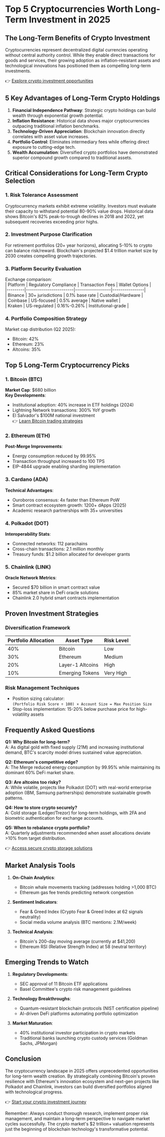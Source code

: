# Top 5 Cryptocurrencies Worth Long-Term Investment in 2025  

## The Long-Term Benefits of Crypto Investment  

Cryptocurrencies represent decentralized digital currencies operating without central authority control. While they enable direct transactions for goods and services, their growing adoption as inflation-resistant assets and technological innovations has positioned them as compelling long-term investments.  

👉 [Explore crypto investment opportunities](https://bit.ly/okx-bonus)  

## 5 Key Advantages of Long-Term Crypto Holdings  

1. **Financial Independence Pathway**: Strategic crypto holdings can build wealth through exponential growth potential.  
2. **Inflation Resistance**: Historical data shows major cryptocurrencies outpacing traditional inflation benchmarks.  
3. **Technology-Driven Appreciation**: Blockchain innovation directly correlates with asset value increases.  
4. **Portfolio Control**: Eliminates intermediary fees while offering direct exposure to cutting-edge tech.  
5. **Wealth Accumulation**: Diversified crypto portfolios have demonstrated superior compound growth compared to traditional assets.  

## Critical Considerations for Long-Term Crypto Selection  

### 1. Risk Tolerance Assessment  
Cryptocurrency markets exhibit extreme volatility. Investors must evaluate their capacity to withstand potential 80-90% value drops. Historical data shows Bitcoin's 82% peak-to-trough declines in 2018 and 2022, yet subsequent recoveries exceeding prior highs.  

### 2. Investment Purpose Clarification  
For retirement portfolios (20+ year horizons), allocating 5-10% to crypto can balance risk/reward. Blockchain's projected $1.4 trillion market size by 2030 creates compelling growth trajectories.  

### 3. Platform Security Evaluation  
Exchange comparison:  
| Platform | Regulatory Compliance | Transaction Fees | Wallet Options |  
|---------|------------------------|------------------|----------------|  
| Binance  | 30+ jurisdictions        | 0.1% base rate   | Custodial/Hardware |  
| Coinbase | US-focused              | 0.5% average     | Native wallet    |  
| Kraken   | US-regulated            | 0.16%-0.26%      | Institutional-grade |  

### 4. Portfolio Composition Strategy  
Market cap distribution (Q2 2025):  
- Bitcoin: 42%  
- Ethereum: 23%  
- Altcoins: 35%  

## Top 5 Long-Term Cryptocurrency Picks  

### 1. Bitcoin (BTC)  
**Market Cap**: $680 billion  
**Key Developments**:  
- Institutional adoption: 40% increase in ETF holdings (2024)  
- Lightning Network transactions: 300% YoY growth  
- El Salvador's $100M national investment  
👉 [Learn Bitcoin trading strategies](https://bit.ly/okx-bonus)  

### 2. Ethereum (ETH)  
**Post-Merge Improvements**:  
- Energy consumption reduced by 99.95%  
- Transaction throughput increased to 100 TPS  
- EIP-4844 upgrade enabling sharding implementation  

### 3. Cardano (ADA)  
**Technical Advantages**:  
- Ouroboros consensus: 4x faster than Ethereum PoW  
- Smart contract ecosystem growth: 1200+ dApps (2025)  
- Academic research partnerships with 35+ universities  

### 4. Polkadot (DOT)  
**Interoperability Stats**:  
- Connected networks: 112 parachains  
- Cross-chain transactions: 2.1 million monthly  
- Treasury funds: $1.2 billion allocated for developer grants  

### 5. Chainlink (LINK)  
**Oracle Network Metrics**:  
- Secured $70 billion in smart contract value  
- 85% market share in DeFi oracle solutions  
- Chainlink 2.0 hybrid smart contracts implementation  

## Proven Investment Strategies  

### Diversification Framework  
| Portfolio Allocation | Asset Type       | Risk Level |  
|----------------------|------------------|------------|  
| 40%                  | Bitcoin          | Low        |  
| 30%                  | Ethereum         | Medium     |  
| 20%                  | Layer-1 Altcoins | High       |  
| 10%                  | Emerging Tokens  | Very High  |  

### Risk Management Techniques  
- Position sizing calculator:  
  `(Portfolio Risk Score ÷ 100) × Account Size = Max Position Size`  
- Stop-loss implementation: 15-20% below purchase price for high-volatility assets  

## Frequently Asked Questions  

**Q1: Why Bitcoin for long-term?**  
A: As digital gold with fixed supply (21M) and increasing institutional demand, BTC's scarcity model drives sustained value appreciation.  

**Q2: Ethereum's competitive edge?**  
A: The Merge reduced energy consumption by 99.95% while maintaining its dominant 60% DeFi market share.  

**Q3: Are altcoins too risky?**  
A: While volatile, projects like Polkadot (DOT) with real-world enterprise adoption (IBM, Samsung partnerships) demonstrate sustainable growth patterns.  

**Q4: How to store crypto securely?**  
A: Cold storage (Ledger/Trezor) for long-term holdings, with 2FA and biometric authentication for exchange accounts.  

**Q5: When to rebalance crypto portfolio?**  
A: Quarterly adjustments recommended when asset allocations deviate >10% from target distribution.  

👉 [Access secure crypto storage solutions](https://bit.ly/okx-bonus)  

## Market Analysis Tools  

1. **On-Chain Analytics**:  
   - Bitcoin whale movements tracking (addresses holding >1,000 BTC)  
   - Ethereum gas fee trends predicting network congestion  

2. **Sentiment Indicators**:  
   - Fear & Greed Index (Crypto Fear & Greed Index at 62 signals neutrality)  
   - Social media volume analysis (BTC mentions: 2.1M/week)  

3. **Technical Analysis**:  
   - Bitcoin's 200-day moving average (currently at $41,200)  
   - Ethereum RSI (Relative Strength Index) at 58 (neutral territory)  

## Emerging Trends to Watch  

1. **Regulatory Developments**:  
   - SEC approval of 11 Bitcoin ETF applications  
   - Basel Committee's crypto risk management guidelines  

2. **Technology Breakthroughs**:  
   - Quantum-resistant blockchain protocols (NIST certification pipeline)  
   - AI-driven DeFi platforms automating portfolio optimization  

3. **Market Maturation**:  
   - 40% institutional investor participation in crypto markets  
   - Traditional banks launching crypto custody services (Goldman Sachs, JPMorgan)  

## Conclusion  

The cryptocurrency landscape in 2025 offers unprecedented opportunities for long-term wealth creation. By strategically combining Bitcoin's proven resilience with Ethereum's innovation ecosystem and next-gen projects like Polkadot and Chainlink, investors can build diversified portfolios aligned with technological progress.  

👉 [Start your crypto investment journey](https://bit.ly/okx-bonus)  

Remember: Always conduct thorough research, implement proper risk management, and maintain a long-term perspective to navigate market cycles successfully. The crypto market's $2 trillion+ valuation represents just the beginning of blockchain technology's transformative potential.
